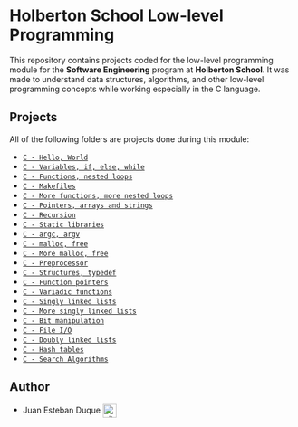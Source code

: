 # Holberton School Low-level Programming

This repository contains projects coded for the low-level programming module for the **Software Engineering** program at **Holberton School**. It was made to understand data structures, algorithms, and other low-level programming concepts while working especially in the C language.

## Projects
All of the following folders are projects done during this module:

* [`C - Hello, World`](./hello_world)
* [`C - Variables, if, else, while`](./variables_if_else_while)
* [`C - Functions, nested loops`](./functions_nested_loops)
* [`C - Makefiles`](./makefiles)
* [`C - More functions, more nested loops`](./more_functions_nested_loops)
* [`C - Pointers, arrays and strings`](./pointers_arrays_strings)
* [`C - Recursion`](./recursion)
* [`C - Static libraries`](./static_libraries)
* [`C - argc, argv`](./argc_argv)
* [`C - malloc, free`](./malloc_free)
* [`C - More malloc, free`](./more_malloc_free)
* [`C - Preprocessor`](./preprocessor)
* [`C - Structures, typedef`](./structures_typedef)
* [`C - Function pointers`](./function_pointers)
* [`C - Variadic functions`](./variadic_functions)
* [`C - Singly linked lists`](./singly_linked_lists)
* [`C - More singly linked lists`](./more_singly_linked_lists)
* [`C - Bit manipulation`](./bit_manipulation)
* [`C - File I/O`](./file_io)
* [`C - Doubly linked lists`](./doubly_linked_lists)
* [`C - Hash tables`](./hash_tables)
* [`C - Search Algorithms`](./search_algorithms)

## Author

* Juan Esteban Duque <a href="https://github.com/Juanesduque1" rel="nofollow"><img align="center" alt="github" src="https://www.vectorlogo.zone/logos/github/github-tile.svg" height="24" /></a>
